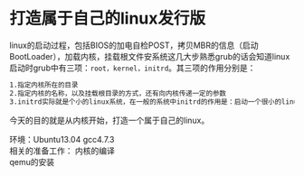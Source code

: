 # 打造属于自己的linux发行版


linux的启动过程，包括BIOS的加电自检POST，拷贝MBR的信息（启动BootLoader），加载内核，挂载根文件安系统这几大步熟悉grub的话会知道linux启动时grub中有三项：`root，kernel，initrd`。其三项的作用分别是：

```sh
1.指定内核所在的目录
2.指定内核的名称，以及挂载根目录的方式，还有向内核传递一定的参数
3.initrd实际就是个小的linux系统，在一般的系统中initrd的作用是：启动一个很小的linux用来挂载真实的linux。
```

今天的目的就是从内核开始，打造一个属于自己的linux。



环境：Ubuntu13.04 gcc4.7.3<br>
相关的准备工作：
内核的编译<br>
qemu的安装<br>


